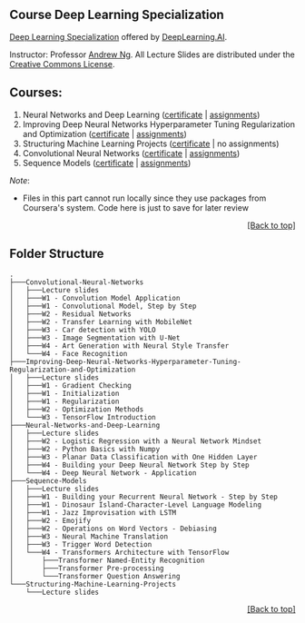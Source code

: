 ## Course Deep Learning Specialization

[Deep Learning Specialization](https://www.coursera.org/specializations/deep-learning) offered by [DeepLearning.AI](https://www.deeplearning.ai/).

Instructor: Professor [Andrew Ng](https://www.andrewng.org/). All Lecture Slides are distributed under the [Creative Commons License](https://creativecommons.org/licenses/by-sa/2.0/legalcode).

## Courses:

1. Neural Networks and Deep Learning ([certificate](https://coursera.org/share/f18a16cb0d3c732c27c644d912f8e0a4) | [assignments](https://github.com/QuanHNguyen232/Coursera-courses/tree/main/Deep-Learning-Specialization/Neural-Networks-and-Deep-Learning))
2. Improving Deep Neural Networks Hyperparameter Tuning Regularization and Optimization ([certificate](https://coursera.org/share/4c059cb8ddf6735f70a2bb969c8dcb97) | [assignments](https://github.com/QuanHNguyen232/Coursera-courses/tree/main/Deep-Learning-Specialization/Improving-Deep-Neural-Networks-Hyperparameter-Tuning-Regularization-and-Optimization))
3. Structuring Machine Learning Projects ([certificate](https://coursera.org/share/378360a48115abfaa7bb3f14ab52d77f) | no assignments)
4. Convolutional Neural Networks ([certificate](https://coursera.org/share/5b0630ee5a6c25fe3809abd7afbb430c) | [assignments](https://github.com/QuanHNguyen232/Coursera-courses/tree/main/Deep-Learning-Specialization/Convolutional-Neural-Networks))
5. Sequence Models ([certificate](https://coursera.org/share/715bef6cc7dec0829202cdc3bc2a06a7) | [assignments](https://github.com/QuanHNguyen232/Coursera-courses/tree/main/Deep-Learning-Specialization/Sequence-Models))


*Note*:
* Files in this part cannot run locally since they use packages from Coursera's system. Code here is just to save for later review

<p align="right"><a href="#course-deep-learning-specialization">[Back to top]</a></p>

## Folder Structure
```shell
.
├───Convolutional-Neural-Networks
│   ├───Lecture slides
│   ├───W1 - Convolution Model Application
│   ├───W1 - Convolutional Model, Step by Step
│   ├───W2 - Residual Networks
│   ├───W2 - Transfer Learning with MobileNet
│   ├───W3 - Car detection with YOLO
│   ├───W3 - Image Segmentation with U-Net
│   ├───W4 - Art Generation with Neural Style Transfer
│   └───W4 - Face Recognition
├───Improving-Deep-Neural-Networks-Hyperparameter-Tuning-Regularization-and-Optimization
│   ├───Lecture slides
│   ├───W1 - Gradient Checking
│   ├───W1 - Initialization
│   ├───W1 - Regularization
│   ├───W2 - Optimization Methods
│   └───W3 - TensorFlow Introduction
├───Neural-Networks-and-Deep-Learning
│   ├───Lecture slides
│   ├───W2 - Logistic Regression with a Neural Network Mindset
│   ├───W2 - Python Basics with Numpy
│   ├───W3 - Planar Data Classification with One Hidden Layer
│   ├───W4 - Building your Deep Neural Network Step by Step
│   └───W4 - Deep Neural Network - Application
├───Sequence-Models
│   ├───Lecture slides
│   ├───W1 - Building your Recurrent Neural Network - Step by Step
│   ├───W1 - Dinosaur Island-Character-Level Language Modeling
│   ├───W1 - Jazz Improvisation with LSTM
│   ├───W2 - Emojify
│   ├───W2 - Operations on Word Vectors - Debiasing
│   ├───W3 - Neural Machine Translation
│   ├───W3 - Trigger Word Detection
│   └───W4 - Transformers Architecture with TensorFlow
│       ├───Transformer Named-Entity Recognition
│       ├───Transformer Pre-processing
│       └───Transformer Question Answering
└───Structuring-Machine-Learning-Projects
    └───Lecture slides
```

<p align="right"><a href="#course-deep-learning-specialization">[Back to top]</a></p>

<!-- Tham khao: https://github.com/quanghuy0497/Deep-Learning-Specialization -->